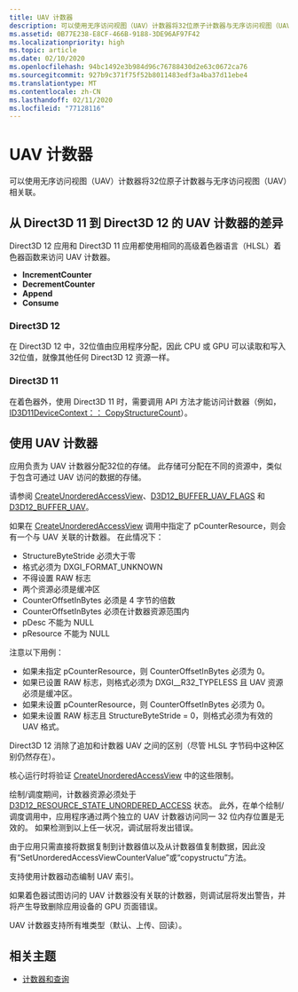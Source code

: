 ```yaml
---
title: UAV 计数器
description: 可以使用无序访问视图（UAV）计数器将32位原子计数器与无序访问视图（UAV）相关联。
ms.assetid: 0B77E238-E8CF-466B-9188-3DE96AF97F42
ms.localizationpriority: high
ms.topic: article
ms.date: 02/10/2020
ms.openlocfilehash: 94bc1492e3b984d96c76788430d2e63c0672ca76
ms.sourcegitcommit: 927b9c371f75f52b8011483edf3a4ba37d11ebe4
ms.translationtype: MT
ms.contentlocale: zh-CN
ms.lasthandoff: 02/11/2020
ms.locfileid: "77128116"
---
```

# <a name="uav-counters"></a>UAV 计数器
可以使用无序访问视图（UAV）计数器将32位原子计数器与无序访问视图（UAV）相关联。

## <a name="differences-in-uav-counters-from-direct3d-11-to-direct3d-12"></a>从 Direct3D 11 到 Direct3D 12 的 UAV 计数器的差异
Direct3D 12 应用和 Direct3D 11 应用都使用相同的高级着色器语言（HLSL）着色器函数来访问 UAV 计数器。

-   **IncrementCounter**
-   **DecrementCounter**
-   **Append**
-   **Consume**

### <a name="direct3d-12"></a>Direct3D 12
在 Direct3D 12 中，32位值由应用程序分配，因此 CPU 或 GPU 可以读取和写入32位值，就像其他任何 Direct3D 12 资源一样。

### <a name="direct3d-11"></a>Direct3D 11
在着色器外，使用 Direct3D 11 时，需要调用 API 方法才能访问计数器（例如， [ID3D11DeviceContext：： CopyStructureCount](/windows/win32/api/d3d11/nf-d3d11-id3d11devicecontext-copystructurecount)）。

## <a name="using-uav-counters"></a>使用 UAV 计数器
应用负责为 UAV 计数器分配32位的存储。 此存储可分配在不同的资源中，类似于包含可通过 UAV 访问的数据的存储。

请参阅 [CreateUnorderedAccessView](/windows/desktop/api/d3d12/nf-d3d12-id3d12device-createunorderedaccessview)、[D3D12\_BUFFER\_UAV\_FLAGS](/windows/desktop/api/d3d12/ne-d3d12-d3d12_buffer_uav_flags) 和 [D3D12\_BUFFER\_UAV](/windows/desktop/api/d3d12/ns-d3d12-d3d12_buffer_uav)。

如果在 [CreateUnorderedAccessView](/windows/desktop/api/d3d12/nf-d3d12-id3d12device-createunorderedaccessview) 调用中指定了 pCounterResource，则会有一个与 UAV 关联的计数器。 在此情况下：

-   StructureByteStride 必须大于零
-   格式必须为 DXGI\_FORMAT\_UNKNOWN
-   不得设置 RAW 标志
-   两个资源必须是缓冲区
-   CounterOffsetInBytes 必须是 4 字节的倍数
-   CounterOffsetInBytes 必须在计数器资源范围内
-   pDesc 不能为 NULL
-   pResource 不能为 NULL

注意以下用例：

-   如果未指定 pCounterResource，则 CounterOffsetInBytes 必须为 0。
-   如果已设置 RAW 标志，则格式必须为 DXGI\_\_R32\_TYPELESS 且 UAV 资源必须是缓冲区。
-   如果未设置 pCounterResource，则 CounterOffsetInBytes 必须为 0。
-   如果未设置 RAW 标志且 StructureByteStride = 0，则格式必须为有效的 UAV 格式。

Direct3D 12 消除了追加和计数器 UAV 之间的区别（尽管 HLSL 字节码中这种区别仍然存在）。

核心运行时将验证 [CreateUnorderedAccessView](/windows/desktop/api/d3d12/nf-d3d12-id3d12device-createunorderedaccessview) 中的这些限制。

绘制/调度期间，计数器资源必须处于 [D3D12\_RESOURCE\_STATE\_UNORDERED\_ACCESS](/windows/desktop/api/d3d12/ne-d3d12-d3d12_resource_states) 状态。 此外，在单个绘制/调度调用中，应用程序通过两个独立的 UAV 计数器访问同一 32 位内存位置是无效的。 如果检测到以上任一状况，调试层将发出错误。

由于应用只需直接将数据复制到计数器值以及从计数器值复制数据，因此没有“SetUnorderedAccessViewCounterValue”或“copystructu”方法。

支持使用计数器动态编制 UAV 索引。

如果着色器试图访问的 UAV 计数器没有关联的计数器，则调试层将发出警告，并将产生导致删除应用设备的 GPU 页面错误。

UAV 计数器支持所有堆类型（默认、上传、回读）。

## <a name="related-topics"></a>相关主题

* [计数器和查询](counters-and-queries.md)